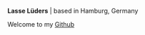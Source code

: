 **Lasse Lüders** | based in Hamburg, Germany

Welcome to my [Github](https://github.com/ziggydizac)

